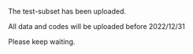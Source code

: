 The test-subset has been uploaded.

All data and codes will be uploaded before 2022/12/31

Please keep waiting.
